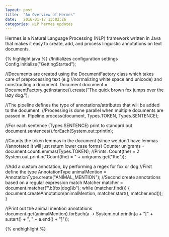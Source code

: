 ```yaml
---
layout: post
title:  "An Overview of Hermes"
date:   2016-01-17 13:02:26
categories: NLP hermes updates
---
```


Hermes is a Natural Language Processing (NLP) framework written in Java that makes it easy to create, add, and process linguistic annotations on text documents.

{% highlight java %}
//Initializes configuration settings
Config.initialize("GettingStarted");

//Documents are created using the DocumentFactory class which takes care of preprocessing text (e.g
//normalizing white space and unicode) and constructing a document.
Document document = DocumentFactory.getInstance().create("The quick brown fox jumps over the lazy dog.");

//The pipeline defines the type of annotations/attributes that will be added to the document.
//Processing is done parallel when multiple documents are passed in.
Pipeline.process(document, Types.TOKEN, Types.SENTENCE);

//For each sentence (Types.SENTENCE) print to standard out
document.sentences().forEach(System.out::println);

//Counts the token lemmas in the document (since we don't have lemmas 
//annotated it will just return lower case forms)
Counter<String> unigrams = document.countLemmas(Types.TOKEN);
//Prints: Count(the) = 2
System.out.println("Count(the) = " + unigrams.get("the"));

//Add a custom annotation, by performing a regex for fox or dog
//First define the type
AnnotationType animalMention = AnnotationType.create("ANIMAL_MENTION");
//Second create annotations based on a regular expression match
Matcher matcher = document.matcher("\\b(fox|dog)\\b");
while (matcher.find()) {
  document.createAnnotation(animalMention, matcher.start(), matcher.end());
}

//Print out the animal mention annotations
document.get(animalMention).forEach(a -> System.out.println(a + "[" + a.start() + ", " + a.end() + "]"));

{% endhighlight %}

[jekyll-gh]: https://github.com/jekyll/jekyll
[jekyll]:    http://jekyllrb.com
